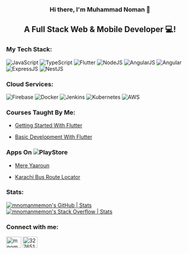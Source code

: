<h3 align="center">
Hi there, I'm Muhammad Noman 👋
</h3>

<h2 align="center">
A Full Stack Web & Mobile Developer 💻!
</h2> 

### My Tech Stack:

![JavaScript](https://img.shields.io/badge/javascript-%23323330.svg?style=for-the-badge&logo=javascript&logoColor=%23F7DF1E)
![TypeScript](https://img.shields.io/badge/typescript-%23007ACC.svg?style=for-the-badge&logo=typescript&logoColor=white)
![Flutter](https://img.shields.io/badge/Flutter-02569B?style=for-the-badge&logo=flutter&logoColor=white)
![NodeJS](https://img.shields.io/badge/Node%20js-339933?style=for-the-badge&logo=nodedotjs&logoColor=white)
![AngularJS](https://img.shields.io/badge/AngularJS-E23237?style=for-the-badge&logo=angularjs&logoColor=white)
![Angular](https://img.shields.io/badge/Angular-DD0031?style=for-the-badge&logo=angular&logoColor=white)
![ExpressJS](https://img.shields.io/badge/Express%20js-000000?style=for-the-badge&logo=express&logoColor=white)
![NestJS](https://img.shields.io/badge/nestjs-E0234E?style=for-the-badge&logo=nestjs&logoColor=white)


### Cloud Services:

![Firebase](https://img.shields.io/badge/firebase-ffca28?style=for-the-badge&logo=firebase&logoColor=black)
![Docker](https://img.shields.io/badge/Docker-2CA5E0?style=for-the-badge&logo=docker&logoColor=white)
![Jenkins](https://img.shields.io/badge/Jenkins-D24939?style=for-the-badge&logo=Jenkins&logoColor=white)
![Kubernetes](https://img.shields.io/badge/kubernetes-326ce5.svg?&style=for-the-badge&logo=kubernetes&logoColor=white)
![AWS](https://img.shields.io/badge/Amazon_AWS-FF9900?style=for-the-badge&logo=amazonaws&logoColor=white)

### Courses Taught By Me:
 - [Getting Started With Flutter](https://10pearlsuniversity.org/courses/getting-started-with-flutter/)

 - [Basic Development With Flutter](https://10pearlsuniversity.org/courses/basic-development-with-flutter/)

### Apps On ![PlayStore](https://img.shields.io/badge/Google_Play-414141?style=for-the-badge&logo=google-play&logoColor=white)
 - [Mere Yaaroun](https://play.google.com/store/apps/details?id=com.poetryapp.mereyaaroun)

 - [Karachi Bus Route Locator](https://play.google.com/store/apps/details?id=com.kbrl.mapapp)

### Stats:
[![mnomanmemon's GitHub | Stats](https://stats.quine.sh/mnomanmemon/github?theme=dark)](https://quine.sh?utm_source=widgets&utm_campaign=mnomanmemon)
[![mnomanmemon's Stack Overflow | Stats](https://stats.quine.sh/mnomanmemon/stack-overflow?theme=dark)](https://quine.sh?utm_source=widgets&utm_campaign=mnomanmemon)

### Connect with me:
<p align="left">
<a href="https://linkedin.com/in/mnomanmemon" target="blank"><img align="center" src="https://raw.githubusercontent.com/rahuldkjain/github-profile-readme-generator/master/src/images/icons/Social/linked-in-alt.svg" alt="mnomanmemon" height="30" width="40" /></a>
<a href="https://stackoverflow.com/users/3276511" target="blank"><img align="center" src="https://raw.githubusercontent.com/rahuldkjain/github-profile-readme-generator/master/src/images/icons/Social/stack-overflow.svg" alt="3276511" height="30" width="40" /></a>
</p>

<!--
**mnomanmemon/mnomanmemon** is a ✨ _special_ ✨ repository because its `README.md` (this file) appears on your GitHub profile.

Here are some ideas to get you started:

- 🔭 I’m currently working on ...
- 🌱 I’m currently learning ...
- 👯 I’m looking to collaborate on ...
- 🤔 I’m looking for help with ...
- 💬 Ask me about ...
- 📫 How to reach me: ...
- 😄 Pronouns: ...
- ⚡ Fun fact: ...


📈 GitHub Stats

![Top Langs](https://github-readme-stats.vercel.app/api/top-langs/?username=mnomanmemon&layout=compact)
-->
